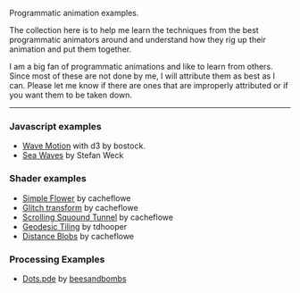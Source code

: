 Programmatic animation examples.

The collection here is to help me learn the techniques from the best programmatic animators around and understand how they rig up their animation and put them together.

I am a big fan of programmatic animations and like to learn from others. Since most of these are not done by me, I will attribute them as best as I can. Please let me know if there are ones that are improperly attributed or if you want them to be taken down.

---

### Javascript examples

* [Wave Motion](http://bl.ocks.org/mbostock/c66ab1426f4b8945a7ef) with d3 by bostock.
* [Sea Waves](http://codepen.io/stefanweck/details/YNPdRR) by Stefan Weck

### Shader examples

 * [Simple Flower](https://www.shadertoy.com/view/XtVSz1) by cacheflowe
 * [Glitch transform](https://www.shadertoy.com/view/XtyXzW) by cacheflowe
 * [Scrolling Squound Tunnel](https://www.shadertoy.com/view/XtVXWw) by cacheflowe
 * [Geodesic Tiling](https://www.shadertoy.com/view/llVXRd) by tdhooper
 * [Distance Blobs](https://www.shadertoy.com/view/MlKXWm) by cacheflowe

### Processing Examples
 * [Dots.pde](https://gist.github.com/anonymous/9f7e57ab4ec7d8073e545e36db1ecf64) by [beesandbombs](https://twitter.com/beesandbombs/status/841419509542080512)
 
